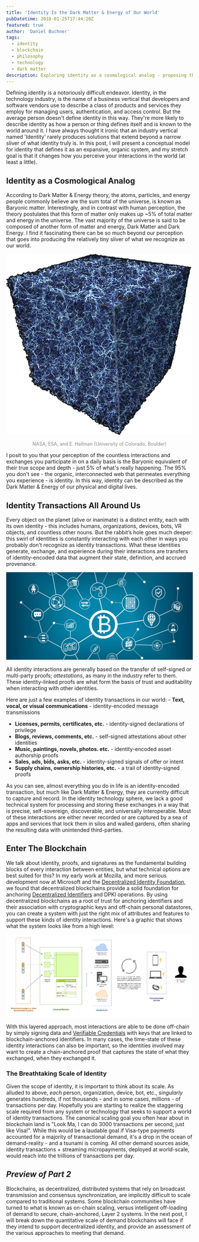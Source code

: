 ```yaml
---
title: 'Identity Is the Dark Matter & Energy of Our World'
pubDatetime: 2018-01-25T17:44:20Z
featured: true
author: 'Daniel Buchner'
tags:
  - identity
  - blockchain
  - philosophy
  - technology
  - dark matter
description: Exploring identity as a cosmological analog - proposing that like dark matter and energy in the universe, identity forms the vast unseen infrastructure that powers all our daily interactions.
---
```


Defining identity is a notoriously difficult endeavor. Identity, in the technology industry, is the name of a business vertical that developers and software vendors use to describe a class of products and services they employ for managing users, authentication, and access control. But the average person doesn't define identity in this way. They're more likely to describe identity as how a person or thing defines itself and is known to the world around it. I have always thought it ironic that an industry vertical named 'Identity' rarely produces solutions that extend beyond a narrow sliver of what identity truly is. In this post, I will present a conceptual model for identity that defines it as an expansive, organic system, and my stretch goal is that it changes how you perceive your interactions in the world (at least a little).

## Identity as a Cosmological Analog

According to Dark Matter & Energy theory, the atoms, particles, and energy people commonly believe are the sum total of the universe, is known as Baryonic matter. Interestingly, and in contrast with human perception, the theory postulates that this form of matter only makes up ~5% of total matter and energy in the universe. The vast majority of the universe is said to be composed of another form of matter and energy, Dark Matter and Dark Energy. I find it fascinating there can be so much beyond our perception that goes into producing the relatively tiny sliver of what we recognize as our world.

![A visualization of Dark Matter](../../assets/images/darkmatter-400.png)

<span class="caption" style="display:block; text-align:center; font-size:0.9em; color:#888;">
NASA, ESA, and E. Hallman (University of Colorado, Boulder)
</span>

I posit to you that your perception of the countless interactions and exchanges you participate in on a daily basis is the Baryonic equivalent of their true scope and depth - just 5% of what's really happening. The 95% you don't see - the organic, interconnected web that permeates everything you experience - is identity. In this way, identity can be described as the Dark Matter & Energy of our physical and digital lives.

## Identity Transactions All Around Us

Every object on the planet (alive or inanimate) is a distinct entity, each with its own identity - this includes humans, organizations, devices, bots, VR objects, and countless other nouns. But the rabbit’s hole goes much deeper: this swirl of identities is constantly interacting with each other in ways you probably don't recognize as identity transactions. What these identities generate, exchange, and experience during their interactions are transfers of identity-encoded data that augment their state, definition, and accrued provenance.

![](../../assets/images/decentralized.jpg)

All identity interactions are generally based on the transfer of self-signed or multi-party proofs; *attestations*, as many in the industry refer to them. These identity-linked proofs are what form the basis of trust and auditability when interacting with other identities.

Here are just a few examples of identity transactions in our world: - **Text, vocal, or visual communications** - identity-encoded message transmissions
- **Licenses, permits, certificates, etc.** - identity-signed declarations of privilege
- **Blogs, reviews, comments, etc.** - self-signed attestations about other identities
- **Music, paintings, novels, photos. etc.** - identity-encoded asset authorship proofs
- **Sales, ads, bids, asks, etc.** - identity-signed signals of offer or intent
- **Supply chains, ownership histories, etc.** - a trail of identity-signed proofs

As you can see, almost everything you do in life is an identity-encoded transaction, but much like Dark Matter & Energy, they are currently difficult to capture and record. In the identity technology sphere, we lack a good technical system for processing and storing these exchanges in a way that is precise, self-sovereign, discoverable, and universally interoperable. Most of these interactions are either never recorded or are captured by a sea of apps and services that lock them in silos and walled gardens, often sharing the resulting data with unintended third-parties.

## Enter The Blockchain

We talk about identity, proofs, and signatures as the fundamental building blocks of every interaction between entities, but what technical options are best suited for this? In my early work at Mozilla, and more serious development now at Microsoft and the [Decentralized Identity Foundation](http://identity.foundation), we found that decentralized blockchains provide a solid foundation for anchoring [Decentralized Identifiers](https://w3c-ccg.github.io/did-spec/) and DPKI operations. By using decentralized blockchains as a root of trust for anchoring identifiers and their association with cryptographic keys and off-chain personal datastores, you can create a system with just the right mix of attributes and features to support these kinds of identity interactions. Here's a graphic that shows what the system looks like from a high level:

[![](../../assets/images/full-system.png)](../../assets/images/full-system.png)

With this layered approach, most interactions are able to be done off-chain by simply signing data and [Verifiable Credentials](https://w3c.github.io/vc-data-model/) with keys that are linked to blockchain-anchored identifiers. In many cases, the time-state of these identity interactions can also be important, so the identities involved may want to create a chain-anchored proof that captures the state of what they exchanged, when they exchanged it.

### The Breathtaking Scale of Identity

Given the scope of identity, it is important to think about its scale. As alluded to above, *each* person, organization, device, bot, etc., *singularly* generates hundreds, if not thousands - and in some cases, millions - of transactions per day. Hopefully you are starting to realize the staggering scale required from any system or technology that seeks to support a world of identity transactions. The canonical scaling goal you often hear about in blockchain land is "Look Ma, I can do 3000 transactions per second, just like Visa!". While this would be a laudable goal if Visa-type payments accounted for a majority of transactional demand, it's a drop in the ocean of demand-reality - and a tsunami is coming. All other demand sources aside, identity transactions + streaming micropayments, deployed at world-scale, would reach into the trillions of transactions per day.

## *Preview of Part 2*

Blockchains, as decentralized, distributed systems that rely on broadcast transmission and consensus synchronization, are implicitly difficult to scale compared to traditional systems. Some blockchain communities have turned to what is known as on-chain scaling, versus intelligent off-loading of demand to secure, chain-anchored, Layer 2 systems. In the next post, I will break down the quantitative scale of demand blockchains will face if they intend to support decentralized identity, and provide an assessment of the various approaches to meeting that demand.